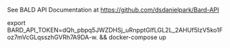 See BALD API Documentation  at https://github.com/dsdanielpark/Bard-API

export BARD_API_TOKEN=dQh_pbpq5JWZDHSj_uRnpptGIfLGL2L_2AHUf5IzV5ko1Foz7mVcGLqsszhGVRh7A9DA-w. && docker-compose up